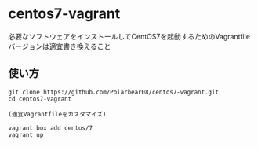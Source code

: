 # centos7-vagrant
必要なソフトウェアをインストールしてCentOS7を起動するためのVagrantfile 
バージョンは適宜書き換えること

## 使い方
```
git clone https://github.com/Polarbear08/centos7-vagrant.git
cd centos7-vagrant

(適宜Vagrantfileをカスタマイズ)

vagrant box add centos/7
vagrant up
```
